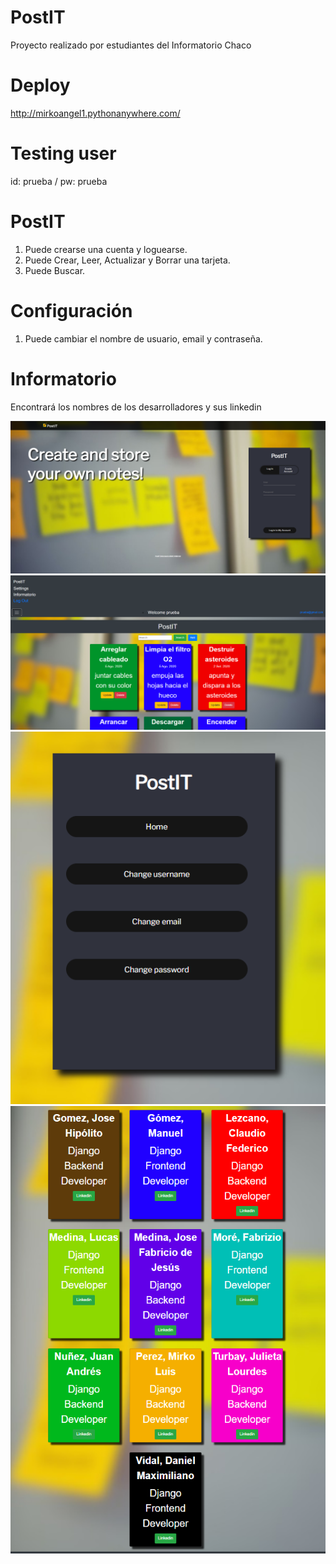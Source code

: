 # PostIT
Proyecto realizado por estudiantes del Informatorio Chaco

# Deploy
http://mirkoangel1.pythonanywhere.com/

# Testing user
id: prueba /
pw: prueba

# PostIT
1) Puede crearse una cuenta y loguearse. 
2) Puede Crear, Leer, Actualizar y Borrar una tarjeta. 
3) Puede Buscar. 

# Configuración
1) Puede cambiar el nombre de usuario, email y contraseña.

# Informatorio
Encontrará los nombres de los desarrolladores y sus linkedin

![alt text](https://github.com/LucasSoftware12/PostIT/blob/master/postit1.PNG)
![alt text](https://github.com/LucasSoftware12/PostIT/blob/master/postit2.PNG)
![alt text](https://github.com/LucasSoftware12/PostIT/blob/master/postit3.PNG)
![alt text](https://github.com/LucasSoftware12/PostIT/blob/master/postit4.PNG)
